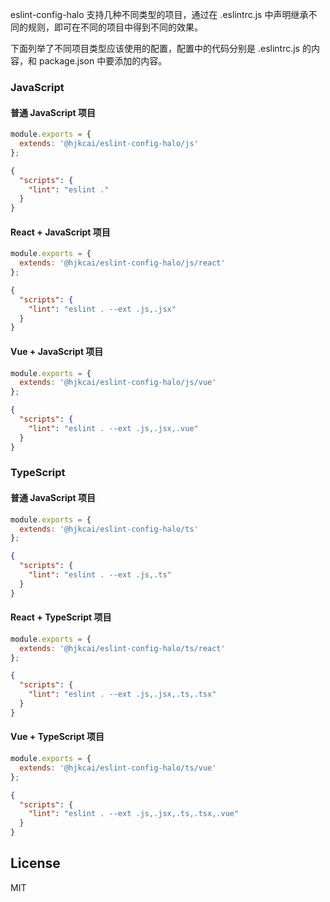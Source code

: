 eslint-config-halo 支持几种不同类型的项目，通过在 .eslintrc.js 中声明继承不同的规则，即可在不同的项目中得到不同的效果。

下面列举了不同项目类型应该使用的配置，配置中的代码分别是 .eslintrc.js 的内容，和 package.json 中要添加的内容。

### JavaScript

#### 普通 JavaScript 项目

```js
module.exports = {
  extends: '@hjkcai/eslint-config-halo/js'
};
```

```json
{
  "scripts": {
    "lint": "eslint ."
  }
}
```

#### React + JavaScript 项目

```js
module.exports = {
  extends: '@hjkcai/eslint-config-halo/js/react'
};
```

```json
{
  "scripts": {
    "lint": "eslint . --ext .js,.jsx"
  }
}
```

#### Vue + JavaScript 项目

```js
module.exports = {
  extends: '@hjkcai/eslint-config-halo/js/vue'
};
```

```json
{
  "scripts": {
    "lint": "eslint . --ext .js,.jsx,.vue"
  }
}
```

### TypeScript

#### 普通 JavaScript 项目

```js
module.exports = {
  extends: '@hjkcai/eslint-config-halo/ts'
};
```

```json
{
  "scripts": {
    "lint": "eslint . --ext .js,.ts"
  }
}
```

#### React + TypeScript 项目

```js
module.exports = {
  extends: '@hjkcai/eslint-config-halo/ts/react'
};
```

```json
{
  "scripts": {
    "lint": "eslint . --ext .js,.jsx,.ts,.tsx"
  }
}
```

#### Vue + TypeScript 项目

```js
module.exports = {
  extends: '@hjkcai/eslint-config-halo/ts/vue'
};
```

```json
{
  "scripts": {
    "lint": "eslint . --ext .js,.jsx,.ts,.tsx,.vue"
  }
}
```

## License

MIT
